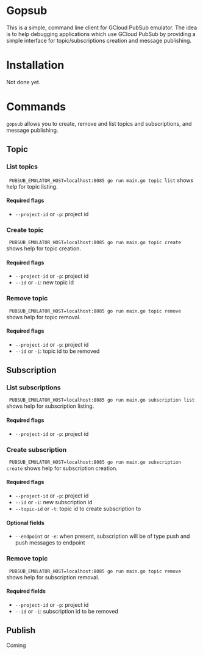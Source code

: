 # Gopsub

This is a simple, command line client for GCloud PubSub emulator. The idea is to help
debugging applications which use GCloud PubSub by providing a simple interface for
topic/subscriptions creation and message publishing.

# Installation
Not done yet.

# Commands
`gopsub` allows you to create, remove and list topics and subscriptions,
and message publishing.

## Topic

### List topics
` PUBSUB_EMULATOR_HOST=localhost:8085 go run main.go topic list` shows help for
topic listing.

#### Required flags
* `--project-id` or `-p`: project id

### Create topic
` PUBSUB_EMULATOR_HOST=localhost:8085 go run main.go topic create` shows help for
topic creation.

#### Required flags
* `--project-id` or `-p`: project id
* `--id` or `-i`: new topic id

### Remove topic
` PUBSUB_EMULATOR_HOST=localhost:8085 go run main.go topic remove` shows help for
topic removal.

#### Required flags
* `--project-id` or `-p`: project id
* `--id` or `-i`: topic id to be removed


## Subscription

### List subscriptions
` PUBSUB_EMULATOR_HOST=localhost:8085 go run main.go subscription list` shows help for
subscription listing.

#### Required flags
* `--project-id` or `-p`: project id

### Create subscription
` PUBSUB_EMULATOR_HOST=localhost:8085 go run main.go subscription create` shows help for
subscription creation.

#### Required flags
* `--project-id` or `-p`: project id
* `--id` or `-i`: new subscription id
* `--topic-id` or `-t`: topic id to create subscription to

#### Optional fields
* `--endpoint` or  `-e`: when present, subscription will be of type push and push
messages to endpoint

### Remove topic
` PUBSUB_EMULATOR_HOST=localhost:8085 go run main.go topic remove` shows help for
subscription removal.

#### Required fields
* `--project-id` or `-p`: project id
* `--id` or `-i`: subscription id to be removed

## Publish
Coming